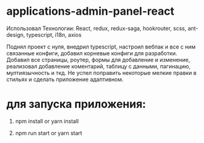 # applications-admin-panel-react

Использовал Технологии: React, redux, redux-saga, hookrouter, scss, ant-design, typescript, i18n, axios

Поднял проект с нуля, внедрил typescript, настроил вебпак и все с ним связанные конфиги, добавил корневые конфиги для разработки. Добавил все страницы, роутер, формы для добавление и изменение, реализовал добавление коментарий, таблицу с данными, пагинацию, мултиязычность и ткд. Не успел поправить некоторые мелкие правки в стильях и сделать приложение адаптивном.

# для запуска приложения:
1. npm install or yarn install

2. npm run start or yarn start
